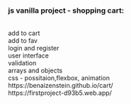 <h3>js vanilla project - shopping cart:</h3>
</br>
add to cart
</br>
add to fav
</br>
login and register
</br>
user interface
</br>
validation 
</br>
arrays and objects
</br>
css - possitaion,flexbox, animation
</br>
https://benaizenstein.github.io/cart/
</br>
https://firstproject-d93b5.web.app/
